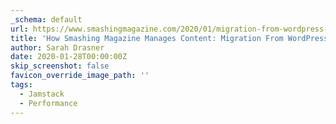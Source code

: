 ```yaml
---
_schema: default
url: https://www.smashingmagazine.com/2020/01/migration-from-wordpress-to-jamstack/
title: 'How Smashing Magazine Manages Content: Migration From WordPress To JAMstack'
author: Sarah Drasner
date: 2020-01-28T00:00:00Z
skip_screenshot: false
favicon_override_image_path: ''
tags:
  - Jamstack
  - Performance
---
```

